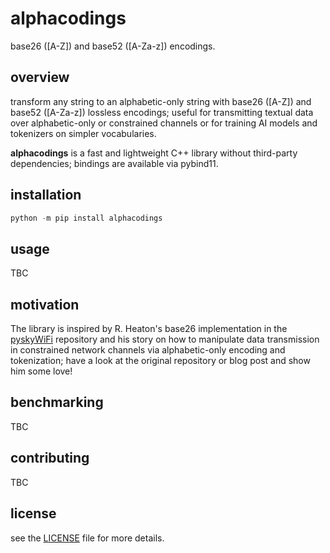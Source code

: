 # alphacodings

base26 ([A-Z]) and base52 ([A-Za-z]) encodings.

## overview

transform any string to an alphabetic-only string with base26 ([A-Z]) and base52 ([A-Za-z]) lossless encodings; useful for transmitting textual data over alphabetic-only or constrained channels or for training AI models and tokenizers on simpler vocabularies.

**alphacodings** is a fast and lightweight C++ library without third-party dependencies; bindings are available via pybind11.

## installation

```python
python -m pip install alphacodings
```

## usage

TBC

## motivation

The library is inspired by R. Heaton's base26 implementation in the [pyskyWiFi](https://github.com/robert/PySkyWiFi) repository and his story on how to manipulate data transmission in constrained network channels via alphabetic-only encoding and tokenization; have a look at the original repository or blog post and show him some love!

## benchmarking

TBC

## contributing 

TBC

## license

see the [LICENSE](LICENSE) file for more details.

